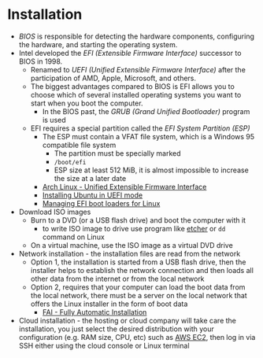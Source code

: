 # Installation

- *BIOS* is responsible for detecting the hardware components, configuring the hardware, and starting the operating system.
- Intel developed the *EFI (Extensible Firmware Interface)* successor to BIOS in 1998.
    - Renamed to *UEFI (Unified Extensible Firmware Interface)* after the participation of AMD, Apple, Microsoft, and others.
    - The biggest advantages compared to BIOS is EFI allows you to choose which of several installed operating systems you want to start when you boot the computer.
        - In the BIOS past, the *GRUB (Grand Unified Bootloader)* program is used
    - EFI requires a special partition called the *EFI System Partition (ESP)*
        - The ESP must contain a VFAT file system, which is a Windows 95 compatible file system
            - The partition must be specially marked
            - `/boot/efi`
            - ESP size at least 512 MiB, it is almost impossible to increase the size at a later date
        - [Arch Linux - Unified Extensible Firmware Interface](https://wiki.archlinux.org/title/Unified_Extensible_Firmware_Interface)
        - [Installing Ubuntu in UEFI mode](https://help.ubuntu.com/community/UEFI)
        - [Managing EFI boot loaders for Linux](https://rodsbooks.com/efi-bootloaders/index.html)
- Download ISO images
    - Burn to a DVD (or a USB flash drive) and boot the computer with it
        - to write ISO image to drive use program like [etcher](https://etcher.balena.io) or `dd` command on Linux
    - On a virtual machine, use the ISO image as a virtual DVD drive
- Network installation - the installation files are read from the network
    - Option 1, the installation is started from a USB flash drive, then the installer helps to establish the network connection and then loads all other data from the internet or from the local network
    - Option 2, requires that your computer can load the boot data from the local network, there must be a server on the local network that offers the Linux installer in the form of boot data
        - [FAI - Fully Automatic Installation](https://fai-project.org)
- Cloud installation - the hosting or cloud company will take care the installation, you just select the desired distribution with your configuration (e.g. RAM size, CPU, etc) such as [AWS EC2](https://aws.amazon.com/pm/ec2/), then log in via SSH either using the cloud console or Linux terminal